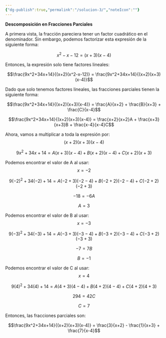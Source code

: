```yaml
---
{"dg-publish":true,"permalink":"/solucion-3/","noteIcon":""}
---
```



**Descomposición en Fracciones Parciales**

A primera vista, la fracción pareciera tener un factor cuadrático en el denominador. Sin embargo, podemos factorizar esta expresión de la siguiente forma:

$$x^2 - x - 12 = (x + 3)(x - 4)$$

Entonces, la expresión solo tiene factores lineales:

$$\frac{9x^2+34x+14}{(x+2)(x^2-x-12)} = \frac{9x^2+34x+14}{(x+2)(x+3)(x-4)}$$


Dado que solo tenemos factores lineales, las fracciones parciales tienen la siguiente forma:

$$\frac{9x^2+34x+14}{(x+2)(x+3)(x-4)} = \frac{A}{x+2} + \frac{B}{x+3} + \frac{C}{x-4}$$

$$\frac{9x^2+34x+14}{(x+2)(x+3)(x-4)} = \frac{x+2}{x+2}A + \frac{x+3}{x+3}B + \frac{x-4}{x-4}C$$


Ahora, vamos a multiplicar a toda la expresión por: $$(x+2)(x+3)(x-4)$$

$$9x^2+34x+14 = A(x+3)(x-4) + B(x+2)(x-4) + C(x+2)(x+3)$$


Podemos encontrar el valor de A al usar: $$x=-2$$

$$9(-2)^2+34(-2)+14 = A(-2+3)(-2-4) + B(-2+2)(-2-4) + C(-2+2)(-2+3)$$

$$-18 = -6A$$

$$A = 3$$

Podemos encontrar el valor de B al usar: $$x=-3$$

$$9(-3)^2+34(-3)+14 = A(-3+3)(-3-4) + B(-3+2)(-3-4) + C(-3+2)(-3+3)$$

$$-7 = 7B$$

$$B = -1$$

Podemos encontrar el valor de C al usar: $$x=4$$

$$9(4)^2+34(4)+14 = A(4+3)(4-4) + B(4+2)(4-4) + C(4+2)(4+3)$$

$$294 = 42C$$

$$C = 7$$

Entonces, las fracciones parciales son:

$$\frac{9x^2+34x+14}{(x+2)(x+3)(x-4)} = \frac{3}{x+2} - \frac{1}{x+3} + \frac{7}{x-4}$$

